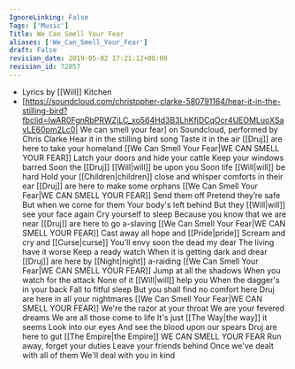 ```yaml
---
IgnoreLinking: False
Tags: ['Music']
Title: We Can Smell Your Fear
aliases: ['We_Can_Smell_Your_Fear']
draft: False
revision_date: 2019-05-02 17:21:12+00:00
revision_id: 72057
---
```


* Lyrics by [[Will]] Kitchen
* [https://soundcloud.com/christopher-clarke-580791164/hear-it-in-the-stilling-bird?fbclid=IwAR0FgnRbPRWZjLC_xo564Hd3B3LhKfjDCqOcr4UEOMLuoXSavLE60pm2Lc0| We can smell your fear] on Soundcloud, performed by Chris Clarke
Hear it in the stilling bird song
Taste it in the air
[[Druj]] are here to take your homeland
[[We Can Smell Your Fear|WE CAN SMELL YOUR FEAR]]
Latch your doors and hide your cattle
Keep your windows barred
Soon the [[Druj]] [[Will|will]] be upon you 
Soon life [[Will|will]] be hard
Hold your [[Children|children]] close and whisper comforts in their ear
[[Druj]] are here to make some orphans
[[We Can Smell Your Fear|WE CAN SMELL YOUR FEAR]]
Send them off
Pretend they’re safe
But when we come for them
Your body's left behind
But they [[Will|will]] see your face again
Cry yourself to sleep
Because you know that we are near
[[Druj]] are here to go a-slaving
[[We Can Smell Your Fear|WE CAN SMELL YOUR FEAR]]
Cast away all hope and [[Pride|pride]] 
Scream and cry and [[Curse|curse]]
You'll envy soon the dead my dear
The living have it worse
Keep a ready watch
When it is getting dark and drear
[[Druj]] are here by [[Night|night]] a-raiding
[[We Can Smell Your Fear|WE CAN SMELL YOUR FEAR]]
Jump at all the shadows
When you watch for the attack
None of it [[Will|will]] help you
When the dagger's in your back
Fall to fitful sleep
But you shall find no comfort here
Druj are here in all your nightmares
[[We Can Smell Your Fear|WE CAN SMELL YOUR FEAR]]
We're the razor at your throat
We are your fevered dreams
We are all those come to life
It's just [[The Way|the way]] it seems
Look into our eyes
And see the blood upon our spears
Druj are here to gut [[The Empire|the Empire]]
WE CAN SMELL YOUR FEAR
Run away, forget your duties
Leave your friends behind
Once we've dealt with all of them
We'll deal with you in kind
